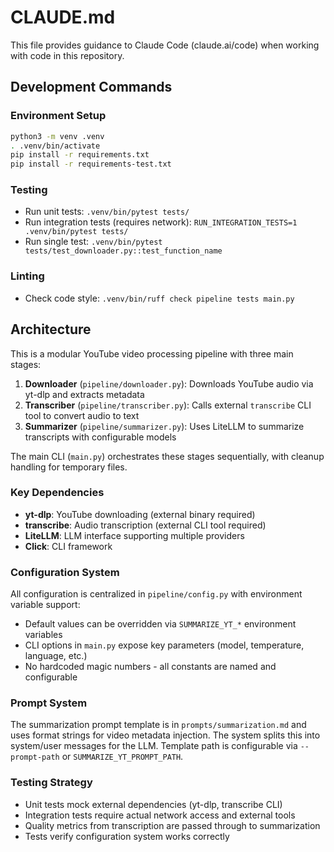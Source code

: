 # CLAUDE.md

This file provides guidance to Claude Code (claude.ai/code) when working with code in this repository.

## Development Commands

### Environment Setup
```bash
python3 -m venv .venv
. .venv/bin/activate
pip install -r requirements.txt
pip install -r requirements-test.txt
```

### Testing
- Run unit tests: `.venv/bin/pytest tests/`
- Run integration tests (requires network): `RUN_INTEGRATION_TESTS=1 .venv/bin/pytest tests/`
- Run single test: `.venv/bin/pytest tests/test_downloader.py::test_function_name`

### Linting
- Check code style: `.venv/bin/ruff check pipeline tests main.py`

## Architecture

This is a modular YouTube video processing pipeline with three main stages:

1. **Downloader** (`pipeline/downloader.py`): Downloads YouTube audio via yt-dlp and extracts metadata
2. **Transcriber** (`pipeline/transcriber.py`): Calls external `transcribe` CLI tool to convert audio to text
3. **Summarizer** (`pipeline/summarizer.py`): Uses LiteLLM to summarize transcripts with configurable models

The main CLI (`main.py`) orchestrates these stages sequentially, with cleanup handling for temporary files.

### Key Dependencies
- **yt-dlp**: YouTube downloading (external binary required)
- **transcribe**: Audio transcription (external CLI tool required)  
- **LiteLLM**: LLM interface supporting multiple providers
- **Click**: CLI framework

### Configuration System
All configuration is centralized in `pipeline/config.py` with environment variable support:
- Default values can be overridden via `SUMMARIZE_YT_*` environment variables
- CLI options in `main.py` expose key parameters (model, temperature, language, etc.)
- No hardcoded magic numbers - all constants are named and configurable

### Prompt System
The summarization prompt template is in `prompts/summarization.md` and uses format strings for video metadata injection. The system splits this into system/user messages for the LLM. Template path is configurable via `--prompt-path` or `SUMMARIZE_YT_PROMPT_PATH`.

### Testing Strategy
- Unit tests mock external dependencies (yt-dlp, transcribe CLI)
- Integration tests require actual network access and external tools
- Quality metrics from transcription are passed through to summarization
- Tests verify configuration system works correctly